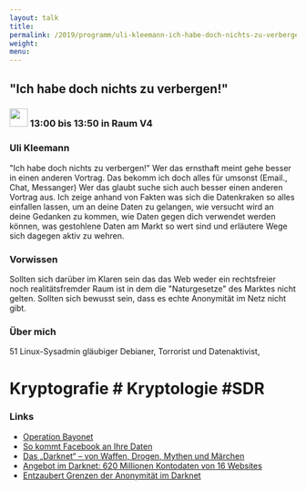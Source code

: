 ```yaml
---
layout: talk
title:
permalink: /2019/programm/uli-kleemann-ich-habe-doch-nichts-zu-verbergen/
weight:
menu:
---
```

## "Ich habe doch nichts zu verbergen!"

### <img height = "32" src="../../../images/talk.svg"> 13:00 bis 13:50 in Raum V4

### Uli Kleemann

"Ich habe doch nichts zu verbergen!" Wer das ernsthaft meint gehe besser in einen anderen Vortrag. Das bekomm ich doch alles für umsonst (Email., Chat, Messanger) Wer das glaubt suche sich auch besser einen anderen Vortrag aus. Ich zeige anhand von Fakten was sich die Datenkraken so alles einfallen lassen, um an deine Daten zu gelangen, wie versucht wird an deine Gedanken zu kommen, wie Daten gegen dich verwendet werden können, was gestohlene Daten  am Markt so wert sind und erläutere Wege sich dagegen aktiv zu wehren.

### Vorwissen

Sollten sich darüber im Klaren sein das das Web weder ein rechtsfreier noch realitätsfremder Raum ist in dem die "Naturgesetze" des Marktes nicht gelten. Sollten sich bewusst sein, dass es echte Anonymität im Netz nicht gibt.

### Über mich

51 Linux-Sysadmin gläubiger Debianer, Torrorist und Datenaktivist, 
# Kryptografie # Kryptologie #SDR 

### Links

- <a href="https://de.wikipedia.org/wiki/Operation_Bayonet_(Darknet)" target="_blank">Operation Bayonet</a>
- <a href="https://www.zdf.de/nachrichten/heute/so-kommt-facebook-an-ihre-daten-listicle-102.html" target="_blank">So kommt Facebook an Ihre Daten</a>
- <a href="https://www.anwalt.de/rechtstipps/das-darknet-von-waffen-drogen-mythen-und-maerchen_084637.html" target="_blank">Das „Darknet“ – von Waffen, Drogen, Mythen und Märchen</a>
- <a href="https://www.zdnet.de/88353711/angebot-im-darknet-620-millionen-kontodaten-von-16-websites/" target="_blank">Angebot im Darknet: 620 Millionen Kontodaten von 16 Websites</a>
- <a href="https://www.heise.de/select/ix/2017/7/1499360316711279" target="_blank">Entzaubert Grenzen der Anonymität im Darknet</a>